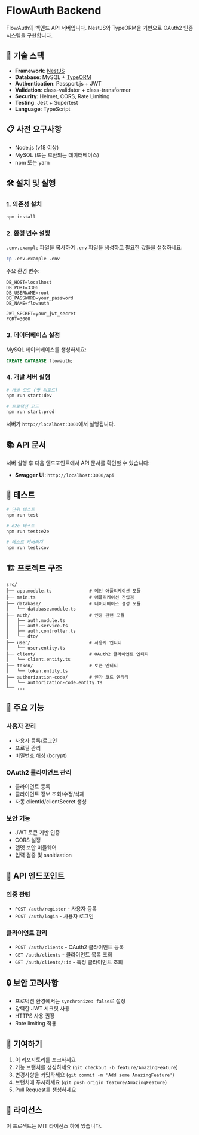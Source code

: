 # FlowAuth Backend

FlowAuth의 백엔드 API 서버입니다. NestJS와 TypeORM을 기반으로 OAuth2 인증 시스템을 구현합니다.

## 🚀 기술 스택

- **Framework**: [NestJS](https://nestjs.com/)
- **Database**: MySQL + [TypeORM](https://typeorm.io/)
- **Authentication**: Passport.js + JWT
- **Validation**: class-validator + class-transformer
- **Security**: Helmet, CORS, Rate Limiting
- **Testing**: Jest + Supertest
- **Language**: TypeScript

## 📋 사전 요구사항

- Node.js (v18 이상)
- MySQL (또는 호환되는 데이터베이스)
- npm 또는 yarn

## 🛠 설치 및 실행

### 1. 의존성 설치

```bash
npm install
```

### 2. 환경 변수 설정

`.env.example` 파일을 복사하여 `.env` 파일을 생성하고 필요한 값들을 설정하세요:

```bash
cp .env.example .env
```

주요 환경 변수:

```env
DB_HOST=localhost
DB_PORT=3306
DB_USERNAME=root
DB_PASSWORD=your_password
DB_NAME=flowauth

JWT_SECRET=your_jwt_secret
PORT=3000
```

### 3. 데이터베이스 설정

MySQL 데이터베이스를 생성하세요:

```sql
CREATE DATABASE flowauth;
```

### 4. 개발 서버 실행

```bash
# 개발 모드 (핫 리로드)
npm run start:dev

# 프로덕션 모드
npm run start:prod
```

서버가 `http://localhost:3000`에서 실행됩니다.

## 📚 API 문서

서버 실행 후 다음 엔드포인트에서 API 문서를 확인할 수 있습니다:

- **Swagger UI**: `http://localhost:3000/api`

## 🧪 테스트

```bash
# 단위 테스트
npm run test

# e2e 테스트
npm run test:e2e

# 테스트 커버리지
npm run test:cov
```

## 🏗 프로젝트 구조

```
src/
├── app.module.ts              # 메인 애플리케이션 모듈
├── main.ts                    # 애플리케이션 진입점
├── database/                  # 데이터베이스 설정 모듈
│   └── database.module.ts
├── auth/                      # 인증 관련 모듈
│   ├── auth.module.ts
│   ├── auth.service.ts
│   ├── auth.controller.ts
│   └── dto/
├── user/                      # 사용자 엔티티
│   └── user.entity.ts
├── client/                    # OAuth2 클라이언트 엔티티
│   └── client.entity.ts
├── token/                     # 토큰 엔티티
│   └── token.entity.ts
├── authorization-code/        # 인가 코드 엔티티
│   └── authorization-code.entity.ts
└── ...
```

## 🔧 주요 기능

### 사용자 관리

- 사용자 등록/로그인
- 프로필 관리
- 비밀번호 해싱 (bcrypt)

### OAuth2 클라이언트 관리

- 클라이언트 등록
- 클라이언트 정보 조회/수정/삭제
- 자동 clientId/clientSecret 생성

### 보안 기능

- JWT 토큰 기반 인증
- CORS 설정
- 헬멧 보안 미들웨어
- 입력 검증 및 sanitization

## 📡 API 엔드포인트

### 인증 관련

- `POST /auth/register` - 사용자 등록
- `POST /auth/login` - 사용자 로그인

### 클라이언트 관리

- `POST /auth/clients` - OAuth2 클라이언트 등록
- `GET /auth/clients` - 클라이언트 목록 조회
- `GET /auth/clients/:id` - 특정 클라이언트 조회

## 🔒 보안 고려사항

- 프로덕션 환경에서는 `synchronize: false`로 설정
- 강력한 JWT 시크릿 사용
- HTTPS 사용 권장
- Rate limiting 적용

## 🤝 기여하기

1. 이 리포지토리를 포크하세요
2. 기능 브랜치를 생성하세요 (`git checkout -b feature/AmazingFeature`)
3. 변경사항을 커밋하세요 (`git commit -m 'Add some AmazingFeature'`)
4. 브랜치에 푸시하세요 (`git push origin feature/AmazingFeature`)
5. Pull Request를 생성하세요

## 📄 라이선스

이 프로젝트는 MIT 라이선스 하에 있습니다.

